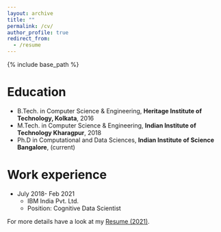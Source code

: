 ```yaml
---
layout: archive
title: ""
permalink: /cv/
author_profile: true
redirect_from:
  - /resume
---
```


{% include base_path %}

Education
======
* B.Tech. in Computer Science & Engineering, **Heritage Institute of Technology, Kolkata**, 2016
* M.Tech. in Computer Science & Engineering, **Indian Institute of Technology Kharagpur**, 2018
* Ph.D in Computational and Data Sciences, **Indian Institute of Science Bangalore**, (current)

Work experience
======
* July 2018- Feb 2021
  * IBM India Pvt. Ltd.
  * Position: Cognitive Data Scientist
  
For more details have a look at my [Resume (2021)](https://soumya-dutta.github.io/files/Abhipsa_Resume.pdf).
